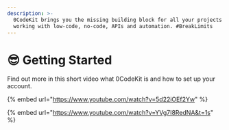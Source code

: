 ```yaml
---
description: >-
  0CodeKit brings you the missing building block for all your projects when
  working with low-code, no-code, APIs and automation. #BreakLimits
---
```


# 😎 Getting Started

Find out more in this short video what 0CodeKit is and how to set up your account.

{% embed url="https://www.youtube.com/watch?v=5d22iOEf2Yw" %}

{% embed url="https://www.youtube.com/watch?v=YVg7I8RedNA&t=1s" %}

